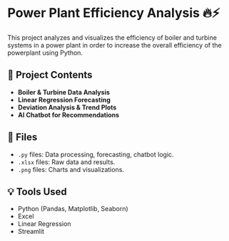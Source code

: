 # Power Plant Efficiency Analysis 🔥⚡

This project analyzes and visualizes the efficiency of boiler and turbine systems in a power plant in order to increase the overall efficiency of the powerplant using Python.

## 📂 Project Contents
- **Boiler & Turbine Data Analysis**
- **Linear Regression Forecasting**
- **Deviation Analysis & Trend Plots**
- **AI Chatbot for Recommendations**

## 📁 Files
- `.py` files: Data processing, forecasting, chatbot logic.
- `.xlsx` files: Raw data and results.
- `.png` files: Charts and visualizations.

## 💡 Tools Used
- Python (Pandas, Matplotlib, Seaborn)
- Excel
- Linear Regression
- Streamlit 

